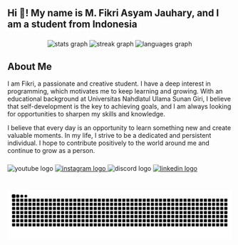 <h2 align="left">Hi 👋! My name is M. Fikri Asyam Jauhary, and I am a student from Indonesia</h2>

###

<div align="center">
  <img src="https://github-readme-stats.vercel.app/api?username=fixdevops&hide_title=false&hide_rank=false&show_icons=true&include_all_commits=true&count_private=true&disable_animations=false&theme=dracula&locale=en&hide_border=false" height="120" alt="stats graph"  />
  <img src="https://streak-stats.demolab.com?user=fixdevops&locale=en&mode=daily&theme=dracula&hide_border=false&border_radius=5" height="120" alt="streak graph"  />
  <img src="https://github-readme-stats.vercel.app/api/top-langs?username=fixdevops&locale=en&hide_title=false&layout=compact&card_width=320&langs_count=2&theme=dracula&hide_border=false" height="110" alt="languages graph"  />
</div>

###


###

<div align="left">
  <h2>About Me</h2>
  <p> I am Fikri, a passionate and creative student. I have a deep interest in programming, which motivates me to keep learning and growing. With an educational background at Universitas Nahdlatul Ulama Sunan Giri, I believe that self-development is the key to achieving goals, and I am always looking for opportunities to sharpen my skills and knowledge.

I believe that every day is an opportunity to learn something new and create valuable moments. In my life, I strive to be a dedicated and persistent individual. I hope to contribute positively to the world around me and continue to grow as a person.</p>
</div>

###

<div align="left">
  <img src="https://raw.githubusercontent.com/maurodesouza/profile-readme-generator/master/src/assets/icons/social/youtube/default.svg" width="57" height="45" alt="youtube logo"  />
  <a href="https://www.instagram.com/asyam_fikri1.0?igsh=aTJwa296bzQ5bGMy" target="_blank">
    <img src="https://raw.githubusercontent.com/maurodesouza/profile-readme-generator/master/src/assets/icons/social/instagram/default.svg" width="57" height="45" alt="instagram logo"  />
  </a>
  <img src="https://raw.githubusercontent.com/maurodesouza/profile-readme-generator/master/src/assets/icons/social/discord/default.svg" width="57" height="45" alt="discord logo"  />
  <a href="https://www.linkedin.com/in/m-fikri-asyam-jauhary-088a6131b?utm_source=share&utm_campaign=share_via&utm_content=profile&utm_medium=android_app" target="_blank">
    <img src="https://raw.githubusercontent.com/maurodesouza/profile-readme-generator/master/src/assets/icons/social/linkedin/default.svg" width="57" height="45" alt="linkedin logo"  />
  </a>
</div>

###

<br clear="both">

<img src="https://raw.githubusercontent.com/fixdevops/fixdevops/output/snake.svg" alt="Snake animation" />

###
